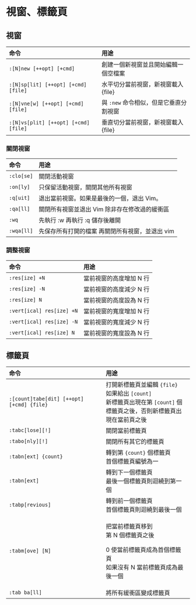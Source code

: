 # 視窗、標籤頁

## 視窗

| 命令 | 用途 |
| :--- | :--- |
| `:[N]new [++opt] [+cmd]` | 創建一個新視窗並且開始編輯一個空檔案 |
| `:[N]sp[lit] [++opt] [+cmd] [file]` | 水平切分當前視窗，新視窗載入 {file} |
| `:[N]vne[w] [++opt] [+cmd] [file]` | 與 `:new` 命令相似，但是它垂直分割視窗 |
| `:[N]vs[plit] [++opt] [+cmd] [file]` | 垂直切分當前視窗，新視窗載入 {file} |

### 關閉視窗

| 命令 | 用途 |
| :--- | :--- |
| `:clo[se]` | 關閉活動視窗 |
| `:on[ly]` | 只保留活動視窗，關閉其他所有視窗 |
| `:q[uit]` | 退出當前視窗。如果是最後的一個，退出 Vim。 |
| `:qa[ll]` | 關閉所有視窗並退出 Vim 除非存在修改過的緩衝區 |
| `:wq` | 先執行 :w 再執行 :q 儲存後離開 |
| `:wqa[ll]` | 先保存所有打開的檔案 再關閉所有視窗，並退出 vim |

### 調整視窗

| 命令 | 用途 |
| :--- | :--- |
| `:res[ize] +N` | 當前視窗的高度增加 N 行 |
| `:res[ize] -N` | 當前視窗的高度減少 N 行 |
| `:res[ize] N` | 當前視窗的高度設為 N 行 |
| `:vert[ical] res[ize] +N` | 當前視窗的寬度增加 N 行 |
| `:vert[ical] res[ize] -N` | 當前視窗的寬度減少 N 行 |
| `:vert[ical] res[ize] N` | 當前視窗的寬度設為 N 行 |

## 標籤頁

<table>
  <thead>
    <tr>
      <th style="text-align:left">&#x547D;&#x4EE4;</th>
      <th style="text-align:left">&#x7528;&#x9014;</th>
    </tr>
  </thead>
  <tbody>
    <tr>
      <td style="text-align:left"><code>:[count]tabe[dit] [++opt] [+cmd] {file}</code>
      </td>
      <td style="text-align:left">&#x6253;&#x958B;&#x65B0;&#x6A19;&#x7C64;&#x9801;&#x4E26;&#x7DE8;&#x8F2F; <code>{file}</code>
        <br
        />&#x5982;&#x679C;&#x7D66;&#x51FA; <code>[count]</code>
        <br />&#x65B0;&#x6A19;&#x7C64;&#x9801;&#x51FA;&#x73FE;&#x5728;&#x7B2C; <code>[count]</code> &#x500B;
        <br
        />&#x6A19;&#x7C64;&#x9801;&#x4E4B;&#x5F8C;&#xFF0C;&#x5426;&#x5247;&#x65B0;&#x6A19;&#x7C64;&#x9801;&#x51FA;&#x73FE;&#x5728;&#x7576;&#x524D;&#x9801;&#x4E4B;&#x5F8C;</td>
    </tr>
    <tr>
      <td style="text-align:left"><code>:tabc[lose][!]</code>
      </td>
      <td style="text-align:left">&#x95DC;&#x9589;&#x7576;&#x524D;&#x6A19;&#x7C64;&#x9801;</td>
    </tr>
    <tr>
      <td style="text-align:left"><code>:tabo[nly][!]</code>
      </td>
      <td style="text-align:left">&#x95DC;&#x9589;&#x6240;&#x6709;&#x5176;&#x5B83;&#x7684;&#x6A19;&#x7C64;&#x9801;</td>
    </tr>
    <tr>
      <td style="text-align:left"><code>:tabn[ext] {count}</code>
      </td>
      <td style="text-align:left">&#x8F49;&#x5230;&#x7B2C; <code>{count}</code> &#x500B;&#x6A19;&#x7C64;&#x9801;
        <br
        />&#x9996;&#x500B;&#x6A19;&#x7C64;&#x9801;&#x7DE8;&#x865F;&#x70BA;&#x4E00;</td>
    </tr>
    <tr>
      <td style="text-align:left"><code>:tabn[ext]</code>
      </td>
      <td style="text-align:left">&#x8F49;&#x5230;&#x4E0B;&#x4E00;&#x500B;&#x6A19;&#x7C64;&#x9801;
        <br />&#x6700;&#x5F8C;&#x4E00;&#x500B;&#x6A19;&#x7C64;&#x9801;&#x5247;&#x8FF4;&#x7E5E;&#x5230;&#x7B2C;&#x4E00;&#x500B;</td>
    </tr>
    <tr>
      <td style="text-align:left"><code>:tabp[revious]</code>
      </td>
      <td style="text-align:left">&#x8F49;&#x5230;&#x524D;&#x4E00;&#x500B;&#x6A19;&#x7C64;&#x9801;
        <br />&#x9996;&#x500B;&#x6A19;&#x7C64;&#x9801;&#x5247;&#x8FF4;&#x7E5E;&#x5230;&#x6700;&#x5F8C;&#x4E00;&#x500B;</td>
    </tr>
    <tr>
      <td style="text-align:left"><code>:tabm[ove] [N]</code>
      </td>
      <td style="text-align:left">
        <p>&#x628A;&#x7576;&#x524D;&#x6A19;&#x7C64;&#x9801;&#x79FB;&#x5230;
          <br />&#x7B2C; N &#x500B;&#x6A19;&#x7C64;&#x9801;&#x4E4B;&#x5F8C;</p>
        <p>0 &#x4F7F;&#x7576;&#x524D;&#x6A19;&#x7C64;&#x9801;&#x6210;&#x70BA;&#x9996;&#x500B;&#x6A19;&#x7C64;&#x9801;
          <br
          />&#x5982;&#x679C;&#x6C92;&#x6709; N &#x7576;&#x524D;&#x6A19;&#x7C64;&#x9801;&#x6210;&#x70BA;&#x6700;&#x5F8C;&#x4E00;&#x500B;</p>
      </td>
    </tr>
    <tr>
      <td style="text-align:left"><code>:tab ba[ll]</code>
      </td>
      <td style="text-align:left">&#x5C07;&#x6240;&#x6709;&#x7DE9;&#x885D;&#x5340;&#x8B8A;&#x6210;&#x6A19;&#x7C64;&#x9801;</td>
    </tr>
  </tbody>
</table>



